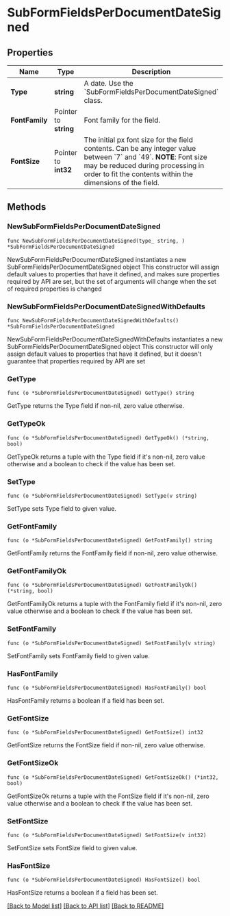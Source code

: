 # SubFormFieldsPerDocumentDateSigned

## Properties

Name | Type | Description | Notes
------------ | ------------- | ------------- | -------------
**Type** | **string** | A date. Use the &#x60;SubFormFieldsPerDocumentDateSigned&#x60; class. | [default to "date_signed"]
**FontFamily** | Pointer to **string** | Font family for the field. | [optional] 
**FontSize** | Pointer to **int32** | The initial px font size for the field contents. Can be any integer value between &#x60;7&#x60; and &#x60;49&#x60;.  **NOTE**: Font size may be reduced during processing in order to fit the contents within the dimensions of the field. | [optional] 

## Methods

### NewSubFormFieldsPerDocumentDateSigned

`func NewSubFormFieldsPerDocumentDateSigned(type_ string, ) *SubFormFieldsPerDocumentDateSigned`

NewSubFormFieldsPerDocumentDateSigned instantiates a new SubFormFieldsPerDocumentDateSigned object
This constructor will assign default values to properties that have it defined,
and makes sure properties required by API are set, but the set of arguments
will change when the set of required properties is changed

### NewSubFormFieldsPerDocumentDateSignedWithDefaults

`func NewSubFormFieldsPerDocumentDateSignedWithDefaults() *SubFormFieldsPerDocumentDateSigned`

NewSubFormFieldsPerDocumentDateSignedWithDefaults instantiates a new SubFormFieldsPerDocumentDateSigned object
This constructor will only assign default values to properties that have it defined,
but it doesn't guarantee that properties required by API are set

### GetType

`func (o *SubFormFieldsPerDocumentDateSigned) GetType() string`

GetType returns the Type field if non-nil, zero value otherwise.

### GetTypeOk

`func (o *SubFormFieldsPerDocumentDateSigned) GetTypeOk() (*string, bool)`

GetTypeOk returns a tuple with the Type field if it's non-nil, zero value otherwise
and a boolean to check if the value has been set.

### SetType

`func (o *SubFormFieldsPerDocumentDateSigned) SetType(v string)`

SetType sets Type field to given value.


### GetFontFamily

`func (o *SubFormFieldsPerDocumentDateSigned) GetFontFamily() string`

GetFontFamily returns the FontFamily field if non-nil, zero value otherwise.

### GetFontFamilyOk

`func (o *SubFormFieldsPerDocumentDateSigned) GetFontFamilyOk() (*string, bool)`

GetFontFamilyOk returns a tuple with the FontFamily field if it's non-nil, zero value otherwise
and a boolean to check if the value has been set.

### SetFontFamily

`func (o *SubFormFieldsPerDocumentDateSigned) SetFontFamily(v string)`

SetFontFamily sets FontFamily field to given value.

### HasFontFamily

`func (o *SubFormFieldsPerDocumentDateSigned) HasFontFamily() bool`

HasFontFamily returns a boolean if a field has been set.

### GetFontSize

`func (o *SubFormFieldsPerDocumentDateSigned) GetFontSize() int32`

GetFontSize returns the FontSize field if non-nil, zero value otherwise.

### GetFontSizeOk

`func (o *SubFormFieldsPerDocumentDateSigned) GetFontSizeOk() (*int32, bool)`

GetFontSizeOk returns a tuple with the FontSize field if it's non-nil, zero value otherwise
and a boolean to check if the value has been set.

### SetFontSize

`func (o *SubFormFieldsPerDocumentDateSigned) SetFontSize(v int32)`

SetFontSize sets FontSize field to given value.

### HasFontSize

`func (o *SubFormFieldsPerDocumentDateSigned) HasFontSize() bool`

HasFontSize returns a boolean if a field has been set.


[[Back to Model list]](../README.md#documentation-for-models) [[Back to API list]](../README.md#documentation-for-api-endpoints) [[Back to README]](../README.md)



